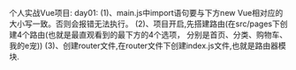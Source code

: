个人实战Vue项目:
day01:
  (1)、main.js中import语句要与下方new Vue相对应的大小写一致。否则会报错无法执行。
  (2)、项目开启,先搭建路由(在src/pages下创建4个路由(也就是最直观看到的最下方的4个选项，
  分别是首页、分类、购物车、我的e宠))
  (3)、创建router文件,在router文件下创建index.js文件,也就是路由器模块.
